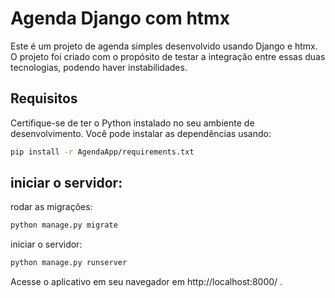 # Agenda Django com htmx

Este é um projeto de agenda simples desenvolvido usando Django e htmx. O projeto foi criado com o propósito de testar a integração entre essas duas tecnologias, podendo haver instabilidades.

## Requisitos

Certifique-se de ter o Python instalado no seu ambiente de desenvolvimento. Você pode instalar as dependências usando:


```bash
pip install -r AgendaApp/requirements.txt
```
## iniciar o servidor:
rodar as migrações:
```bash
python manage.py migrate
```
iniciar o servidor:
```bash
python manage.py runserver
```
Acesse o aplicativo em seu navegador em http://localhost:8000/ .

